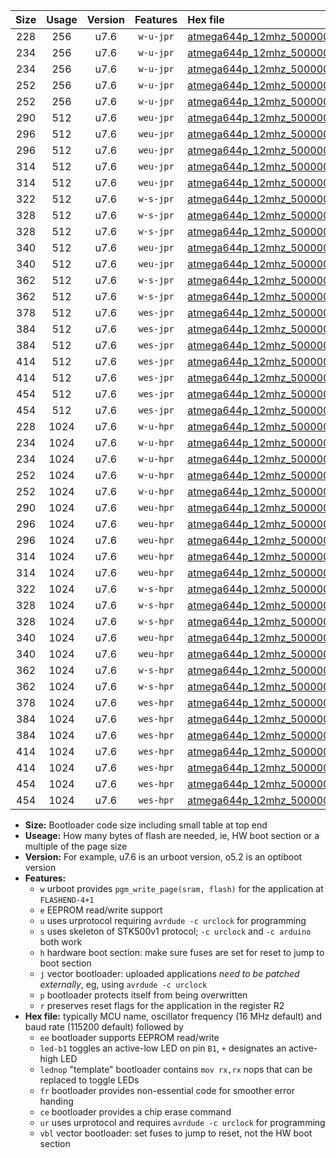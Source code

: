 |Size|Usage|Version|Features|Hex file|
|:-:|:-:|:-:|:-:|:--|
|228|256|u7.6|`w-u-jpr`|[atmega644p_12mhz_500000bps_ur_vbl.hex](https://raw.githubusercontent.com/stefanrueger/urboot/main//atmega644p_12mhz_500000bps_ur_vbl.hex)|
|234|256|u7.6|`w-u-jpr`|[atmega644p_12mhz_500000bps_led+b0_ur_vbl.hex](https://raw.githubusercontent.com/stefanrueger/urboot/main//atmega644p_12mhz_500000bps_led+b0_ur_vbl.hex)|
|234|256|u7.6|`w-u-jpr`|[atmega644p_12mhz_500000bps_lednop_ur_vbl.hex](https://raw.githubusercontent.com/stefanrueger/urboot/main//atmega644p_12mhz_500000bps_lednop_ur_vbl.hex)|
|252|256|u7.6|`w-u-jpr`|[atmega644p_12mhz_500000bps_led+b0_fr_ur_vbl.hex](https://raw.githubusercontent.com/stefanrueger/urboot/main//atmega644p_12mhz_500000bps_led+b0_fr_ur_vbl.hex)|
|252|256|u7.6|`w-u-jpr`|[atmega644p_12mhz_500000bps_lednop_fr_ur_vbl.hex](https://raw.githubusercontent.com/stefanrueger/urboot/main//atmega644p_12mhz_500000bps_lednop_fr_ur_vbl.hex)|
|290|512|u7.6|`weu-jpr`|[atmega644p_12mhz_500000bps_ee_ur_vbl.hex](https://raw.githubusercontent.com/stefanrueger/urboot/main//atmega644p_12mhz_500000bps_ee_ur_vbl.hex)|
|296|512|u7.6|`weu-jpr`|[atmega644p_12mhz_500000bps_ee_led+b0_ur_vbl.hex](https://raw.githubusercontent.com/stefanrueger/urboot/main//atmega644p_12mhz_500000bps_ee_led+b0_ur_vbl.hex)|
|296|512|u7.6|`weu-jpr`|[atmega644p_12mhz_500000bps_ee_lednop_ur_vbl.hex](https://raw.githubusercontent.com/stefanrueger/urboot/main//atmega644p_12mhz_500000bps_ee_lednop_ur_vbl.hex)|
|314|512|u7.6|`weu-jpr`|[atmega644p_12mhz_500000bps_ee_led+b0_fr_ur_vbl.hex](https://raw.githubusercontent.com/stefanrueger/urboot/main//atmega644p_12mhz_500000bps_ee_led+b0_fr_ur_vbl.hex)|
|314|512|u7.6|`weu-jpr`|[atmega644p_12mhz_500000bps_ee_lednop_fr_ur_vbl.hex](https://raw.githubusercontent.com/stefanrueger/urboot/main//atmega644p_12mhz_500000bps_ee_lednop_fr_ur_vbl.hex)|
|322|512|u7.6|`w-s-jpr`|[atmega644p_12mhz_500000bps_vbl.hex](https://raw.githubusercontent.com/stefanrueger/urboot/main//atmega644p_12mhz_500000bps_vbl.hex)|
|328|512|u7.6|`w-s-jpr`|[atmega644p_12mhz_500000bps_led+b0_vbl.hex](https://raw.githubusercontent.com/stefanrueger/urboot/main//atmega644p_12mhz_500000bps_led+b0_vbl.hex)|
|328|512|u7.6|`w-s-jpr`|[atmega644p_12mhz_500000bps_lednop_vbl.hex](https://raw.githubusercontent.com/stefanrueger/urboot/main//atmega644p_12mhz_500000bps_lednop_vbl.hex)|
|340|512|u7.6|`weu-jpr`|[atmega644p_12mhz_500000bps_ee_led+b0_fr_ce_ur_vbl.hex](https://raw.githubusercontent.com/stefanrueger/urboot/main//atmega644p_12mhz_500000bps_ee_led+b0_fr_ce_ur_vbl.hex)|
|340|512|u7.6|`weu-jpr`|[atmega644p_12mhz_500000bps_ee_lednop_fr_ce_ur_vbl.hex](https://raw.githubusercontent.com/stefanrueger/urboot/main//atmega644p_12mhz_500000bps_ee_lednop_fr_ce_ur_vbl.hex)|
|362|512|u7.6|`w-s-jpr`|[atmega644p_12mhz_500000bps_led+b0_fr_vbl.hex](https://raw.githubusercontent.com/stefanrueger/urboot/main//atmega644p_12mhz_500000bps_led+b0_fr_vbl.hex)|
|362|512|u7.6|`w-s-jpr`|[atmega644p_12mhz_500000bps_lednop_fr_vbl.hex](https://raw.githubusercontent.com/stefanrueger/urboot/main//atmega644p_12mhz_500000bps_lednop_fr_vbl.hex)|
|378|512|u7.6|`wes-jpr`|[atmega644p_12mhz_500000bps_ee_vbl.hex](https://raw.githubusercontent.com/stefanrueger/urboot/main//atmega644p_12mhz_500000bps_ee_vbl.hex)|
|384|512|u7.6|`wes-jpr`|[atmega644p_12mhz_500000bps_ee_led+b0_vbl.hex](https://raw.githubusercontent.com/stefanrueger/urboot/main//atmega644p_12mhz_500000bps_ee_led+b0_vbl.hex)|
|384|512|u7.6|`wes-jpr`|[atmega644p_12mhz_500000bps_ee_lednop_vbl.hex](https://raw.githubusercontent.com/stefanrueger/urboot/main//atmega644p_12mhz_500000bps_ee_lednop_vbl.hex)|
|414|512|u7.6|`wes-jpr`|[atmega644p_12mhz_500000bps_ee_led+b0_fr_vbl.hex](https://raw.githubusercontent.com/stefanrueger/urboot/main//atmega644p_12mhz_500000bps_ee_led+b0_fr_vbl.hex)|
|414|512|u7.6|`wes-jpr`|[atmega644p_12mhz_500000bps_ee_lednop_fr_vbl.hex](https://raw.githubusercontent.com/stefanrueger/urboot/main//atmega644p_12mhz_500000bps_ee_lednop_fr_vbl.hex)|
|454|512|u7.6|`wes-jpr`|[atmega644p_12mhz_500000bps_ee_led+b0_fr_ce_vbl.hex](https://raw.githubusercontent.com/stefanrueger/urboot/main//atmega644p_12mhz_500000bps_ee_led+b0_fr_ce_vbl.hex)|
|454|512|u7.6|`wes-jpr`|[atmega644p_12mhz_500000bps_ee_lednop_fr_ce_vbl.hex](https://raw.githubusercontent.com/stefanrueger/urboot/main//atmega644p_12mhz_500000bps_ee_lednop_fr_ce_vbl.hex)|
|228|1024|u7.6|`w-u-hpr`|[atmega644p_12mhz_500000bps_ur.hex](https://raw.githubusercontent.com/stefanrueger/urboot/main//atmega644p_12mhz_500000bps_ur.hex)|
|234|1024|u7.6|`w-u-hpr`|[atmega644p_12mhz_500000bps_led+b0_ur.hex](https://raw.githubusercontent.com/stefanrueger/urboot/main//atmega644p_12mhz_500000bps_led+b0_ur.hex)|
|234|1024|u7.6|`w-u-hpr`|[atmega644p_12mhz_500000bps_lednop_ur.hex](https://raw.githubusercontent.com/stefanrueger/urboot/main//atmega644p_12mhz_500000bps_lednop_ur.hex)|
|252|1024|u7.6|`w-u-hpr`|[atmega644p_12mhz_500000bps_led+b0_fr_ur.hex](https://raw.githubusercontent.com/stefanrueger/urboot/main//atmega644p_12mhz_500000bps_led+b0_fr_ur.hex)|
|252|1024|u7.6|`w-u-hpr`|[atmega644p_12mhz_500000bps_lednop_fr_ur.hex](https://raw.githubusercontent.com/stefanrueger/urboot/main//atmega644p_12mhz_500000bps_lednop_fr_ur.hex)|
|290|1024|u7.6|`weu-hpr`|[atmega644p_12mhz_500000bps_ee_ur.hex](https://raw.githubusercontent.com/stefanrueger/urboot/main//atmega644p_12mhz_500000bps_ee_ur.hex)|
|296|1024|u7.6|`weu-hpr`|[atmega644p_12mhz_500000bps_ee_led+b0_ur.hex](https://raw.githubusercontent.com/stefanrueger/urboot/main//atmega644p_12mhz_500000bps_ee_led+b0_ur.hex)|
|296|1024|u7.6|`weu-hpr`|[atmega644p_12mhz_500000bps_ee_lednop_ur.hex](https://raw.githubusercontent.com/stefanrueger/urboot/main//atmega644p_12mhz_500000bps_ee_lednop_ur.hex)|
|314|1024|u7.6|`weu-hpr`|[atmega644p_12mhz_500000bps_ee_led+b0_fr_ur.hex](https://raw.githubusercontent.com/stefanrueger/urboot/main//atmega644p_12mhz_500000bps_ee_led+b0_fr_ur.hex)|
|314|1024|u7.6|`weu-hpr`|[atmega644p_12mhz_500000bps_ee_lednop_fr_ur.hex](https://raw.githubusercontent.com/stefanrueger/urboot/main//atmega644p_12mhz_500000bps_ee_lednop_fr_ur.hex)|
|322|1024|u7.6|`w-s-hpr`|[atmega644p_12mhz_500000bps.hex](https://raw.githubusercontent.com/stefanrueger/urboot/main//atmega644p_12mhz_500000bps.hex)|
|328|1024|u7.6|`w-s-hpr`|[atmega644p_12mhz_500000bps_led+b0.hex](https://raw.githubusercontent.com/stefanrueger/urboot/main//atmega644p_12mhz_500000bps_led+b0.hex)|
|328|1024|u7.6|`w-s-hpr`|[atmega644p_12mhz_500000bps_lednop.hex](https://raw.githubusercontent.com/stefanrueger/urboot/main//atmega644p_12mhz_500000bps_lednop.hex)|
|340|1024|u7.6|`weu-hpr`|[atmega644p_12mhz_500000bps_ee_led+b0_fr_ce_ur.hex](https://raw.githubusercontent.com/stefanrueger/urboot/main//atmega644p_12mhz_500000bps_ee_led+b0_fr_ce_ur.hex)|
|340|1024|u7.6|`weu-hpr`|[atmega644p_12mhz_500000bps_ee_lednop_fr_ce_ur.hex](https://raw.githubusercontent.com/stefanrueger/urboot/main//atmega644p_12mhz_500000bps_ee_lednop_fr_ce_ur.hex)|
|362|1024|u7.6|`w-s-hpr`|[atmega644p_12mhz_500000bps_led+b0_fr.hex](https://raw.githubusercontent.com/stefanrueger/urboot/main//atmega644p_12mhz_500000bps_led+b0_fr.hex)|
|362|1024|u7.6|`w-s-hpr`|[atmega644p_12mhz_500000bps_lednop_fr.hex](https://raw.githubusercontent.com/stefanrueger/urboot/main//atmega644p_12mhz_500000bps_lednop_fr.hex)|
|378|1024|u7.6|`wes-hpr`|[atmega644p_12mhz_500000bps_ee.hex](https://raw.githubusercontent.com/stefanrueger/urboot/main//atmega644p_12mhz_500000bps_ee.hex)|
|384|1024|u7.6|`wes-hpr`|[atmega644p_12mhz_500000bps_ee_led+b0.hex](https://raw.githubusercontent.com/stefanrueger/urboot/main//atmega644p_12mhz_500000bps_ee_led+b0.hex)|
|384|1024|u7.6|`wes-hpr`|[atmega644p_12mhz_500000bps_ee_lednop.hex](https://raw.githubusercontent.com/stefanrueger/urboot/main//atmega644p_12mhz_500000bps_ee_lednop.hex)|
|414|1024|u7.6|`wes-hpr`|[atmega644p_12mhz_500000bps_ee_led+b0_fr.hex](https://raw.githubusercontent.com/stefanrueger/urboot/main//atmega644p_12mhz_500000bps_ee_led+b0_fr.hex)|
|414|1024|u7.6|`wes-hpr`|[atmega644p_12mhz_500000bps_ee_lednop_fr.hex](https://raw.githubusercontent.com/stefanrueger/urboot/main//atmega644p_12mhz_500000bps_ee_lednop_fr.hex)|
|454|1024|u7.6|`wes-hpr`|[atmega644p_12mhz_500000bps_ee_led+b0_fr_ce.hex](https://raw.githubusercontent.com/stefanrueger/urboot/main//atmega644p_12mhz_500000bps_ee_led+b0_fr_ce.hex)|
|454|1024|u7.6|`wes-hpr`|[atmega644p_12mhz_500000bps_ee_lednop_fr_ce.hex](https://raw.githubusercontent.com/stefanrueger/urboot/main//atmega644p_12mhz_500000bps_ee_lednop_fr_ce.hex)|

- **Size:** Bootloader code size including small table at top end
- **Useage:** How many bytes of flash are needed, ie, HW boot section or a multiple of the page size
- **Version:** For example, u7.6 is an urboot version, o5.2 is an optiboot version
- **Features:**
  + `w` urboot provides `pgm_write_page(sram, flash)` for the application at `FLASHEND-4+1`
  + `e` EEPROM read/write support
  + `u` uses urprotocol requiring `avrdude -c urclock` for programming
  + `s` uses skeleton of STK500v1 protocol; `-c urclock` and `-c arduino` both work
  + `h` hardware boot section: make sure fuses are set for reset to jump to boot section
  + `j` vector bootloader: uploaded applications *need to be patched externally*, eg, using `avrdude -c urclock`
  + `p` bootloader protects itself from being overwritten
  + `r` preserves reset flags for the application in the register R2
- **Hex file:** typically MCU name, oscillator frequency (16 MHz default) and baud rate (115200 default) followed by
  + `ee` bootloader supports EEPROM read/write
  + `led-b1` toggles an active-low LED on pin `B1`, `+` designates an active-high LED
  + `lednop` "template" bootloader contains `mov rx,rx` nops that can be replaced to toggle LEDs
  + `fr` bootloader provides non-essential code for smoother error handing
  + `ce` bootloader provides a chip erase command
  + `ur` uses urprotocol and requires `avrdude -c urclock` for programming
  + `vbl` vector bootloader: set fuses to jump to reset, not the HW boot section
